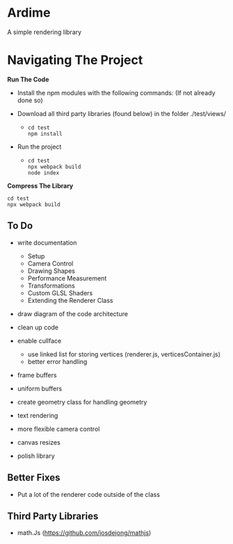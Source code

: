 # Ardime

A simple rendering library

# Navigating The Project

**Run The Code**

* Install the npm modules with the following commands: (If not already done so)
* Download all third party libraries (found below) in the folder ./test/views/

  * ```
    cd test
    npm install
    ```

* Run the project

  * ```
    cd test
    npx webpack build
    node index
    ```

**Compress The Library**

```
cd test
npx webpack build
```

## To Do

* write documentation
	* Setup
	* Camera Control
	* Drawing Shapes
	* Performance Measurement
	* Transformations
	* Custom GLSL Shaders
	* Extending the Renderer Class

* draw diagram of the code architecture
* clean up code
* enable cullface
	* use linked list for storing vertices (renderer.js, verticesContainer.js)
	* better error handling
* frame buffers
* uniform buffers
* create geometry class for handling geometry
* text rendering
* more flexible camera control



* canvas resizes
* polish library



## Better Fixes

* Put a lot of the renderer code outside of the class

## Third Party Libraries
* math.Js (https://github.com/josdejong/mathjs)

